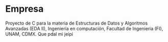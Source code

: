 # Empresa
Proyecto de C para la materia de Estructuras de Datos y Algoritmos Avanzadas (EDA II), Ingeniería en computación, Facultad de Ingenieria (FI), UNAM, CDMX.
Que pdal mi jeipí